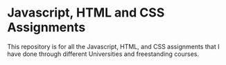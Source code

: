 # Javascript, HTML and CSS Assignments
This repository is for all the Javascript, HTML, and CSS assignments that I have done through different Universities and freestanding courses.
